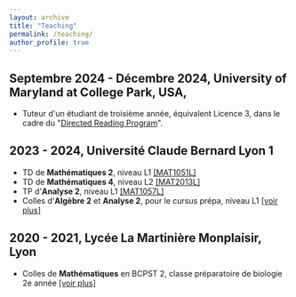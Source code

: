 ```yaml
---
layout: archive
title: "Teaching"
permalink: /teaching/
author_profile: true
---
```




## Septembre 2024 - Décembre 2024, University of Maryland at College Park, USA,
  * Tuteur d'un étudiant de troisième année, équivalent Licence 3, dans le cadre du "[Directed Reading Program](http://drp.math.umd.edu/)".

## 2023 - 2024, Université Claude Bernard Lyon 1

  * TD de **Mathématiques 2**, niveau L1 [[MAT1051L]](https://offre-de-formations.univ-lyon1.fr/%2Fue-24747%2Fmathematique-2.html)
  * TD de **Mathématiques 4**, niveau L2 [[MAT2013L]](https://offre-de-formations.univ-lyon1.fr/%2Fue-343%2Fmathematiques-4-%28mecanique-physique-spi%29.html)
  * TP d'**Analyse 2**, niveau L1 [[MAT1057L]](https://offre-de-formations.univ-lyon1.fr/%2Fue-24753-1655%2Fanalyse-2-pour-mathematiciens.html)
  * Colles d'**Algèbre 2** et **Analyse 2**, pour le cursus prépa, niveau L1 [[voir plus]](https://licence-math.univ-lyon1.fr/doku.php?id=p24:prepa_semestre2:page)

## 2020 - 2021, Lycée La Martinière Monplaisir, Lyon

  * Colles de **Mathématiques** en BCPST 2, classe préparatoire de biologie 2e année [[voir plus]](https://martiniere-monplaisir.ent.auvergnerhonealpes.fr/formations-statut-scolaire/les-cpge-classes-preparatoires-aux-grandes-ecoles-/bcpst-biologie-chimie-physique-sciences-de-la-terre-34735.htm)

